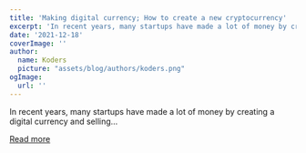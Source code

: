 ```yaml
---
title: 'Making digital currency; How to create a new cryptocurrency'
excerpt: 'In recent years, many startups have made a lot of money by creating a digital currency and selling...'
date: '2021-12-18'
coverImage: ''
author:
  name: Koders
  picture: "assets/blog/authors/koders.png"
ogImage:
  url: ''
---
```


In recent years, many startups have made a lot of money by creating a digital currency and selling...

[Read more](https://dev.to/martintyeman/making-digital-currency-how-to-create-a-new-cryptocurrency-30b)
